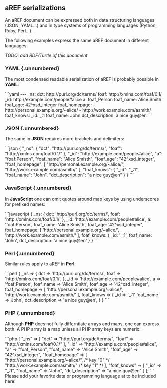 ## aREF serializations

An aREF document can be expressed both in data structuring languages (JSON,
YAML...) and in type systems of programming languages (Python, Ruby, Perl...).

The following examples express the same aREF document in different languages.

<!--
The namespace map could also be abbreviated to just the simple string
`"http://example.org/ontology/"` for the default namespace.
-->

*TODO: add RDF/Turtle of this document*

### YAML {.unnumbered}

The most condensed readable serialization of aREF is probably possible in
**YAML**:

<div class="example">
```yaml
---
_ns: 
    dct: http://purl.org/dc/terms/
    foaf: http://xmlns.com/foaf/0.1/
_id: http://example.com/people#alice
a: foaf_Person
foaf_name: Alice Smith
foaf_age: 42^xsd_integer 
foaf_homepage: 
    - http://personal.example.org/~alice/ 
    - http://work.example.com/asmith/ 
foaf_knows:
    _id: _:1
    foaf_name: John
    dct_description: a nice guy@en
```
</div>

### JSON {.unnumbered}

The same in **JSON** requires more brackets and delimiters:

<div class="example">
```json
{ 
    "_ns": { 
        "dct": "http://purl.org/dc/terms/",
        "foaf": "http://xmlns.com/foaf/0.1/"
    },
    "_id": "http://example.com/people#alice",
    "a": "foaf:Person",
    "foaf_name": "Alice Smisth",
    "foaf_age": "42^xsd_integer",
    "foaf_homepage": [
       "http://personal.example.org/~alice/",
       "http://work.example.com/asmith/" 
    ],
    "foaf_knows": { 
        "_id": "_:1",
        "foaf_name": "John",
        "dct_description": "a nice guy@en" 
    }
}
```
</div>

### JavaScript {.unnumbered}

In **JavaScript** one can omit quotes around map keys by using underscores for
prefixed names:

<div class="example">
```javascript
{ 
    _ns: { 
        dct: 'http://purl.org/dc/terms/',
        foaf: 'http://xmlns.com/foaf/0.1/'
    },
    _id: 'http://example.com/people#alice',
    a: 'foaf:Person',
    foaf_name: 'Alice Smisth',
    foaf_age: '42^xsd_integer',
    foaf_homepage: [
       'http://personal.example.org/~alice/',
       'http://work.example.com/asmith/' 
    ],
    foaf_knows: { 
        _id: '_:1',
        foaf_name: 'John',
        dct_description: 'a nice guy@en' 
    }
}
```
</div>

### Perl {.unnumbered}

Similar rules apply to aREF in **Perl**:

<div class="example">
```perl
{
    _ns => {
       dct => 'http://purl.org/dc/terms/',
       foaf => 'http://xmlns.com/foaf/0.1/',
    },
    _id => 'http://example.com/people#alice',
    a   => 'foaf:Person',
    foaf_name => 'Alice Smith',
    foaf_age  => '42^xsd_integer', 
    foaf_homepage => [
        'http://personal.example.org/~alice/',
        'http://work.example.com/asmith/' 
    ],
    foaf_knows => {
        _id => '_:1'
        foaf_name => 'John',
        dct_description => 'a nice guy@en',
    }
}
```
</div>

### PHP {.unnumbered}

Although **PHP** does not fully differntiate arrays and maps, one can express
both. A PHP array is a map unless all PHP array keys are numeric:

<div class="example">
```php
[
    "_ns" => [ 
        "dct" => "http://purl.org/dc/terms/",
       "foaf" => "http://xmlns.com/foaf/0.1/"
    ],
    "_id" => "http://example.com/people#alice",
    "a" => "foaf_Person",
    "foaf_name" => "Alice Smith",
    "foaf_age"  => "42^xsd_integer",
    "foaf_homepage" => [
        "http://personal.example.org/~alice/",  /* key "0" */
        "http://work.example.com/asmith/"       /* key "1" */
    ],
    "foaf_knows" => [
        "_id" => "_:1",
        "foaf_name" => "John",
        "dct_description" => "a nice guy@en"
    ]
];
```
</div>

<div class="note">
Please add your favorite data or programming language at
<https://github.com/gbv/aREF/issues> to be included here!
</div>
